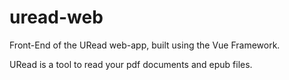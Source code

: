 # uread-web

Front-End of the URead web-app, built using the Vue Framework.

URead is a tool to read your pdf documents and epub files.
